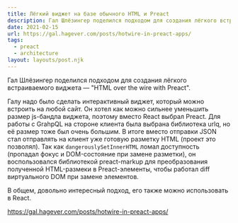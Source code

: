 ```yaml
---
title: Лёгкий виджет на базе обычного HTML и Preact
description: Гал Шлёзингер поделился подходом для создания лёгкого встраиваемого виджета
date: 2021-02-15
url: https://gal.hagever.com/posts/hotwire-in-preact-apps/
tags:
  - preact
  - architecture
layout: layouts/post.njk
---
```

Гал Шлёзингер поделился подходом для создания лёгкого встраиваемого виджета — "HTML over the wire with Preact". 

Галу надо было сделать интерактивный виджет, который можно встроить на любой сайт. Он хотел как можно сильнее уменьшить размер js-бандла виджета, поэтому вместо React выбрал Preact. Для работы с GrahpQL на стороне клиента была выбрана библиотека urlq, но её размер тоже был очень большим. В итоге вместо отправки JSON стал отправлять на клиент уже готовую разметку HTML (проект это позволял). Так как `dangerouslySetInnerHTML` ломал доступность (пропадал фокус и DOM-состояние при замене разметки), он воспользовался библиотекой preact-markup для преобразования полученной HTML-размеки в Preact-элементы, чтобы работал diff виртуального DOM при замене элементов.

В общем, довольно интересный подход, его также можно использовать в React.

https://gal.hagever.com/posts/hotwire-in-preact-apps/

